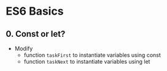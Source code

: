# ES6 Basics

## 0. Const or let?
- Modify
    - function `taskFirst` to instantiate variables using const
    - function `taskNext` to instantiate variables using let